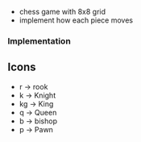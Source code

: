 - chess game with 8x8 grid 
- implement how each piece moves


### Implementation 

## Icons
- r -> rook
- k -> Knight
- kg -> King
- q -> Queen
- b -> bishop
- p -> Pawn